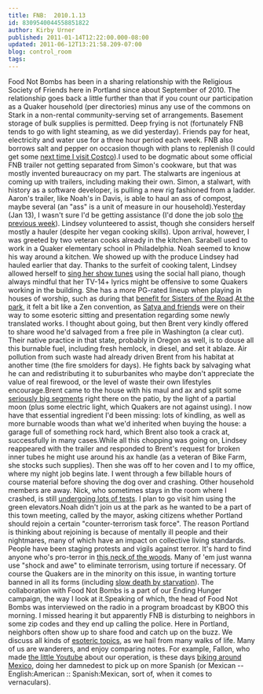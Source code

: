 ```yaml
---
title: FNB:  2010.1.13
id: 8309540044558851822
author: Kirby Urner
published: 2011-01-14T12:22:00.000-08:00
updated: 2011-06-12T13:21:58.209-07:00
blog: control_room
tags: 
---
```


[](https://blogger.googleusercontent.com/img/b/R29vZ2xl/AVvXsEhS_UOK9PgkSpUrGnJMfafi7pcUqxNjpxDEukEtRBDjri2HOxIsfKzyMAZMEtoHGl4fkGgT5UChmPjAkx3vaDH1XZrNPmcOKRCogjvwB0A_Xl3w0jBIxTpFTsaDsz6Kq0nJIMK7/s1600/Food_Not_Bombs_logo.png)Food Not Bombs has been in a sharing relationship with the Religious Society of Friends here in Portland since about September of 2010.  The relationship goes back a little further than that if you count our participation as a Quaker household (per directories) minus any use of the commons on Stark in a non-rental community-serving set of arrangements.  Basement storage of bulk supplies is permitted.  Deep frying is not (fortunately FNB tends to go with light steaming, as we did yesterday).  Friends pay for heat, electricity and water use for a three hour period each week.  FNB also borrows salt and pepper on occasion though with plans to replenish (I could get some [next time I visit Costco](http://worldgame.blogspot.com/2010/12/close-to-solstice.html)).I used to be dogmatic about some official FNB trailer not getting separated from Simon's cookware, but that was mostly invented bureaucracy on my part.  The stalwarts are ingenious at coming up with trailers, including making their own.  Simon, a stalwart, with history as a software developer, is pulling a new rig fashioned from a ladder.  Aaron's trailer, like Noah's in Davis, is able to haul an ass of compost, maybe several (an "ass" is a unit of measure in our household).Yesterday (Jan 13), I wasn't sure I'd be getting assistance (I'd done the job solo [the previous week](http://worldgame.blogspot.com/2011/01/office-note.html)).  Lindsey volunteered to assist, though she considers herself mostly a hauler (despite her vegan cooking skills).  Upon arrival, however, I was greeted by two veteran cooks already in the kitchen.  Sarabell used to work in a Quaker elementary school in Philadelphia.  Noah seemed to know his way around a kitchen.  We showed up with the produce Lindsey had hauled earlier that day.  Thanks to the surfeit of cooking talent, Lindsey allowed herself to [sing her show tunes](http://www.flickr.com/photos/17157315@N00/sets/72157622738577837/) using the social hall piano, though always mindful that her TV-14+ lyrics might be offensive to some Quakers working in the building.  She has a more PG-rated lineup when playing in houses of worship, such as during that [benefit for Sisters of the Road](http://worldgame.blogspot.com/2010/06/meetinghouse-benefit.html).[At the park](http://controlroom.blogspot.com/2010/12/from-day-to-day.html), it felt a bit like a Zen convention, as [Satya and friends](http://wweek.com/editorial/3707/14911/#PresentsOfMind) were on their way to some esoteric sitting and presentation regarding some newly translated works.  I thought about going, but then Brent very kindly offered to share wood he'd salvaged from a free pile in Washington (a clear cut).  Their native practice in that state, probably in Oregon as well, is to douse all this burnable fuel, including fresh hemlock, in diesel, and set it ablaze.  Air pollution from such waste had already driven Brent from his habitat at another time (the fire smolders for days).  He fights back by salvaging what he can and redistributing it to suburbanites who maybe don't appreciate the value of real firewood, or the level of waste their own lifestyles encourage.Brent came to the house with his maul and ax and split some [seriously big segments](http://www.flickr.com/photos/17157315@N00/5355182945/in/photostream/) right there on the patio, by the light of a partial moon (plus some electric light, which Quakers are not against using).  I now have that essential ingredient I'd been missing:  lots of kindling, as well as more burnable woods than what we'd inherited when buying the house:  a garage full of something rock hard, which Brent also took a crack at, successfully in many cases.While all this chopping was going on, Lindsey reappeared with the trailer and responded to Brent's request for broken inner tubes he might use around his ax handle (as a veteran of Bike Farm, she stocks such supplies).  Then she was off to her coven and I to my office, where my night job begins late.  I went through a few billable hours of course material before shoving the dog over and crashing.  Other household members are away. Nick, who sometimes stays in the room where I crashed, is still [undergoing lots of tests](http://mybizmo.blogspot.com/2011/01/next-frame.html).  I plan to go visit him using the green elevators.Noah didn't join us at the park as he wanted to be a part of this town meeting, called by the mayor, asking citizens whether Portland should rejoin a certain "counter-terrorism task force". The reason Portland is thinking about rejoining is because of mentally ill people and their nightmares, many of which have an impact on collective living standards.  People have been staging protests and vigils against terror.  It's hard to find anyone who's pro-terror in [this neck of the woods](http://www.myparentsopencarry.com/).  Many of 'em just wanna use "shock and awe" to eliminate terrorism, using torture if necessary. Of course the Quakers are in the minority on this issue, in wanting torture banned in all its forms (including [slow death by starvation](http://mybizmo.blogspot.com/2007/11/starvation-torture.html)).  The collaboration with Food Not Bombs is a part of our Ending Hunger campaign, the way I look at it.Speaking of which, the head of Food Not Bombs was interviewed on the radio in a program broadcast by KBOO this morning.  I missed hearing it but apparently FNB is disturbing to neighbors in some zip codes and they end up calling the police.  Here in Portland, neighbors often show up to share food and catch up on the buzz.  We discuss all kinds of [esoteric topics](http://mybizmo.blogspot.com/2009/06/favela-rising-movie-review.html), as we hail from many walks of life.  Many of us are wanderers, and enjoy comparing notes.  For example, Fallon, who made [the little Youtube](http://controlroom.blogspot.com/2010/11/made-for-tv.html) about our operation, is these days [biking around Mexico](http://pdxoaxaca.blogspot.com/), doing her damnedest to pick up on more Spanish (or Mexican -- English:American :: Spanish:Mexican, sort of, when it comes to vernaculars).[](http://www.flickr.com/photos/17157315@N00/5079267309/)